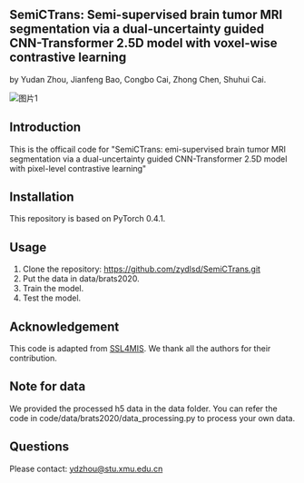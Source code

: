 ﻿## SemiCTrans: Semi-supervised brain tumor MRI segmentation via a dual-uncertainty guided CNN-Transformer 2.5D model with voxel-wise contrastive learning
by Yudan Zhou, Jianfeng Bao, Congbo Cai, Zhong Chen, Shuhui Cai.

![图片1](https://github.com/zydlsd/SemiCTrans/assets/136596978/d6426b61-49a3-4cc4-be72-23da58a2f203)



## Introduction
This is the officail code for "SemiCTrans: emi-supervised brain tumor MRI segmentation via a dual-uncertainty guided CNN-Transformer 2.5D model with pixel-level contrastive learning"

## Installation

This repository is based on PyTorch 0.4.1.

## Usage

1. Clone the repository: https://github.com/zydlsd/SemiCTrans.git
2. Put the data in data/brats2020.
3. Train the model.
4. Test the model.

## Acknowledgement
This code is adapted from [SSL4MIS]([url](https://github.com/HiLab-git/SSL4MIS)). We thank all the authors for their contribution.
## Note for data
We provided the processed h5 data in the data folder. You can refer the code in code/data/brats2020/data_processing.py to process your own data.
## Questions
Please contact: ydzhou@stu.xmu.edu.cn
